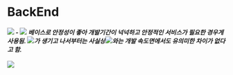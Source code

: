 # BackEnd
<h5 padding-bottom=10>
<img src="https://img.shields.io/badge/Spring-6DB33F?style=flat-square&logo=Spring&logoColor=white"/></a>
 - <img src="https://img.shields.io/badge/Java-007396?style=flat-square&logo=Java&logoColor=white"/></a> 베이스로 안정성이 좋아 개발기간이 넉넉하고 안정적인 서비스가 필요한 경우게 사용됨. <img src="https://img.shields.io/badge/SpringBoot-6DB33F?style=flat-square&logo=SpringBoot&logoColor=white"/></a>가 생기고 나서부터는 사실상<img src="https://img.shields.io/badge/Django-092E20?style=flat-square&logo=Django&logoColor=white"/></a>와는 개발 속도면에서도 유의미한 차이가 없다고 함.
<br>
<br>
<img src="https://img.shields.io/badge/Django-092E20?style=flat-square&logo=Django&logoColor=white"/></a>&nbsp 
</h5>
